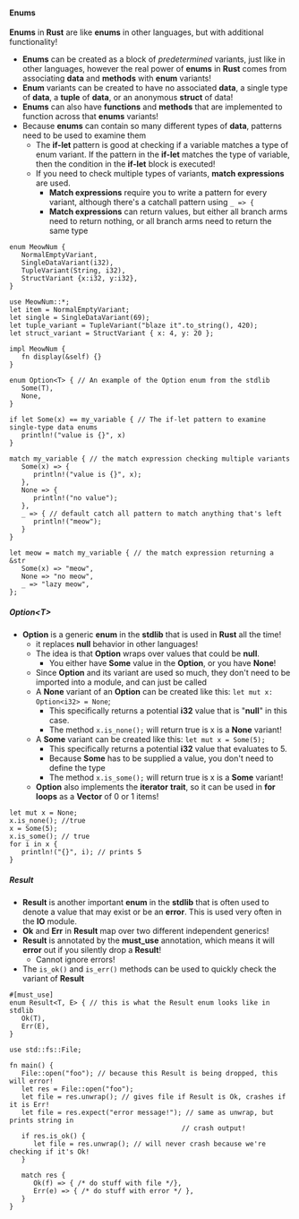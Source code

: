 #### Enums
**Enums** in **Rust** are like **enums** in other languages, but with additional functionality!
* **Enums** can be created as a block of *predetermined* variants, just like in other languages, however the real power of **enums** in **Rust** comes from associating **data** and **methods** with **enum** variants!
* **Enum** variants can be created to have no associated **data**, a single type of **data**, a **tuple** of **data**, or an anonymous **struct** of data!
* **Enums** can also have **functions** and **methods** that are implemented to function across that **enums** variants!
* Because **enums** can contain so many different types of **data**, patterns need to be used to examine them
	* The **if-let** pattern is good at checking if a variable matches a type of enum variant. If the pattern in the **if-let** matches the type of variable, then the condition in the **if-let** block is executed!
	* If you need to check multiple types of variants, **match expressions** are used.
		* **Match expressions** require you to write a pattern for every variant, although there's a catchall pattern using `_ => {`
		* **Match expressions** can return values, but either all branch arms need to return nothing, or all branch arms need to return the same type
```
enum MeowNum {
   NormalEmptyVariant,
   SingleDataVariant(i32),
   TupleVariant(String, i32),
   StructVariant {x:i32, y:i32},
}

use MeowNum::*;
let item = NormalEmptyVariant;
let single = SingleDataVariant(69);
let tuple_variant = TupleVariant("blaze it".to_string(), 420);
let struct_variant = StructVariant { x: 4, y: 20 };

impl MeowNum {
   fn display(&self) {}
}

enum Option<T> { // An example of the Option enum from the stdlib
   Some(T),
   None,
}

if let Some(x) == my_variable { // The if-let pattern to examine single-type data enums
   println!("value is {}", x)
}

match my_variable { // the match expression checking multiple variants
   Some(x) => {
      println!("value is {}", x);
   },
   None => {
      println!("no value");
   },
   _ => { // default catch all pattern to match anything that's left
      println!("meow");
   }
}

let meow = match my_variable { // the match expression returning a &str
   Some(x) => "meow",
   None => "no meow",
   _ => "lazy meow",
};
```
##### Option\<T\>
* **Option** is a generic **enum** in the **stdlib** that is used in **Rust** all the time!
	* it replaces **null** behavior in other languages!
	* The idea is that **Option** wraps over values that could be **null**. 
		* You either have **Some** value in the **Option**, or you have **None**!
	* Since **Option** and its variant are used so much, they don't need to be imported into a module, and can just be called
	* A **None** variant of an **Option** can be created like this: `let mut x: Option<i32> = None`;
		* This specifically returns a potential **i32** value that is "**null**" in this case.
		* The method `x.is_none();` will return true is x is a **None** variant!
	* A **Some** variant can be created like this: `let mut x = Some(5);`
		* This specifically returns a potential **i32** value that evaluates to 5.
		* Because **Some** has to be supplied a value, you don't need to define the type
		* The method `x.is_some();` will return true is x is a **Some** variant!
	* **Option** also implements the **iterator** **trait**, so it can be used in **for loops** as a **Vector** of 0 or 1 items!
```
let mut x = None;
x.is_none(); //true
x = Some(5);
x.is_some(); // true
for i in x {
   println!("{}", i); // prints 5
}
```
##### Result
* **Result** is another important **enum** in the **stdlib** that is often used to denote a value that may exist or be an **error**. This is used very often in the **IO** module.
* **Ok** and **Err** in **Result** map over two different independent generics! 
* **Result** is annotated by the **must_use** annotation, which means it will **error** out if you silently drop a **Result**!
	* Cannot ignore errors!
* The `is_ok()` and `is_err()` methods can be used to quickly check the variant of **Result**
```
#[must_use]
enum Result<T, E> { // this is what the Result enum looks like in stdlib
   Ok(T),
   Err(E),
}

use std::fs::File;

fn main() {
   File::open("foo"); // because this Result is being dropped, this will error!
   let res = File::open("foo");
   let file = res.unwrap(); // gives file if Result is Ok, crashes if it is Err!
   let file = res.expect("error message!"); // same as unwrap, but prints string in 
										   // crash output!
   if res.is_ok() {
      let file = res.unwrap(); // will never crash because we're checking if it's Ok!
   }

   match res {
      Ok(f) => { /* do stuff with file */},
      Err(e) => { /* do stuff with error */ },
   }
}
```
